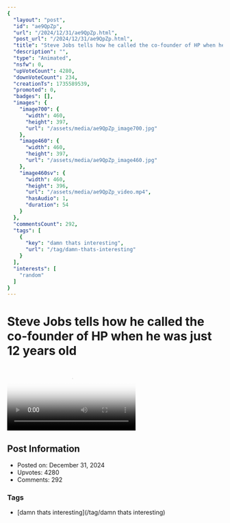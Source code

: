 ```yaml
---
{
  "layout": "post",
  "id": "ae9QpZp",
  "url": "/2024/12/31/ae9QpZp.html",
  "post_url": "/2024/12/31/ae9QpZp.html",
  "title": "Steve Jobs tells how he called the co-founder of HP when he was just 12 years old",
  "description": "",
  "type": "Animated",
  "nsfw": 0,
  "upVoteCount": 4280,
  "downVoteCount": 234,
  "creationTs": 1735589539,
  "promoted": 0,
  "badges": [],
  "images": {
    "image700": {
      "width": 460,
      "height": 397,
      "url": "/assets/media/ae9QpZp_image700.jpg"
    },
    "image460": {
      "width": 460,
      "height": 397,
      "url": "/assets/media/ae9QpZp_image460.jpg"
    },
    "image460sv": {
      "width": 460,
      "height": 396,
      "url": "/assets/media/ae9QpZp_video.mp4",
      "hasAudio": 1,
      "duration": 54
    }
  },
  "commentsCount": 292,
  "tags": [
    {
      "key": "damn thats interesting",
      "url": "/tag/damn-thats-interesting"
    }
  ],
  "interests": [
    "random"
  ]
}
---
```


# Steve Jobs tells how he called the co-founder of HP when he was just 12 years old

<video controls playsinline loop poster="/assets/media/ae9QpZp_image460.jpg">
  <source src="/assets/media/ae9QpZp_video.mp4" type="video/mp4">
  Your browser does not support the video tag.
</video>

## Post Information

- Posted on: December 31, 2024
- Upvotes: 4280
- Comments: 292

### Tags

- [damn thats interesting](/tag/damn thats interesting)
